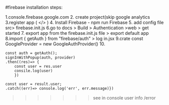 #firebase installation steps:

1.console.firebase.google.com
2. create project(skip google analytics
3.register app ( </> )
4. Install Firebase - npm run Firebase
5. add config file src> firebase.init.js
6.go to docs > Build > Authentication >web > get started
7. export app from the firebase.init.js file > export default app
8.import { getAuth } from "firebase/auth" > log in.jsx
9.crate     const GoogleProvider = new GoogleAuthProvider() 
10.
	
 	const auth = getAuth();
	signInWithPopup(auth, provider)
	.then((res)=> {
		const user = res.user
		consile.log(user)
		})
		
	const user = result.user;
	.catch((err)=> console.log('err', err.message)})
			
>>>>>>>see in console user info /error
